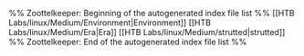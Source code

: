 %% Zoottelkeeper: Beginning of the autogenerated index file list  %%
 [[HTB Labs/linux/Medium/Environment|Environment]]
 [[HTB Labs/linux/Medium/Era|Era]]
 [[HTB Labs/linux/Medium/strutted|strutted]]
%% Zoottelkeeper: End of the autogenerated index file list  %%
